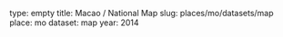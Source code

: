 type: empty
title: Macao / National Map
slug: places/mo/datasets/map
place: mo
dataset: map
year: 2014
